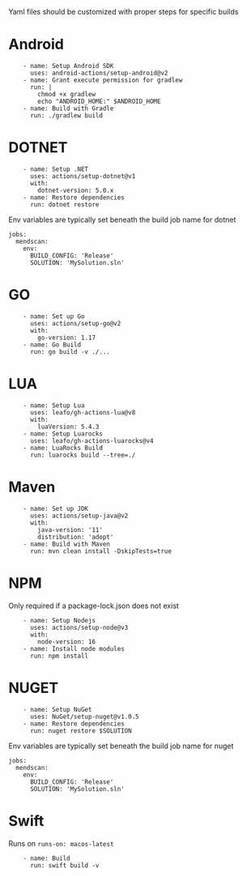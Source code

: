 Yaml files should be customized with proper steps for specific builds


# Android
```
    - name: Setup Android SDK
      uses: android-actions/setup-android@v2
    - name: Grant execute permission for gradlew
      run: |
        chmod +x gradlew
        echo "ANDROID_HOME:" $ANDROID_HOME
    - name: Build with Gradle
      run: ./gradlew build
```


# DOTNET
```
    - name: Setup .NET
      uses: actions/setup-dotnet@v1
      with:
        dotnet-version: 5.0.x
    - name: Restore dependencies
      run: dotnet restore
```
Env variables are typically set beneath the build job name for dotnet
```
jobs:
  mendscan:
    env:
      BUILD_CONFIG: 'Release'
      SOLUTION: 'MySolution.sln'
```

# GO
```
    - name: Set up Go
      uses: actions/setup-go@v2
      with:
        go-version: 1.17
    - name: Go Build
      run: go build -v ./...
```

# LUA
```
    - name: Setup Lua
      uses: leafo/gh-actions-lua@v8
      with:
        luaVersion: 5.4.3
    - name: Setup Luarocks
      uses: leafo/gh-actions-luarocks@v4
    - name: LuaRocks Build
      run: luarocks build --tree=./
```

# Maven
```
    - name: Set up JDK
      uses: actions/setup-java@v2
      with:
        java-version: '11'
        distribution: 'adopt'
    - name: Build with Maven
      run: mvn clean install -DskipTests=true
```

# NPM
Only required if a package-lock.json does not exist
```
    - name: Setup Nodejs
      uses: actions/setup-node@v3
      with:
        node-version: 16
    - name: Install node modules
      run: npm install
```

# NUGET
```
    - name: Setup NuGet
      uses: NuGet/setup-nuget@v1.0.5
    - name: Restore dependencies
      run: nuget restore $SOLUTION
```
Env variables are typically set beneath the build job name for nuget
```
jobs:
  mendscan:
    env:
      BUILD_CONFIG: 'Release'
      SOLUTION: 'MySolution.sln'
```

# Swift
Runs on ```runs-on: macos-latest```
```
    - name: Build
      run: swift build -v
```
